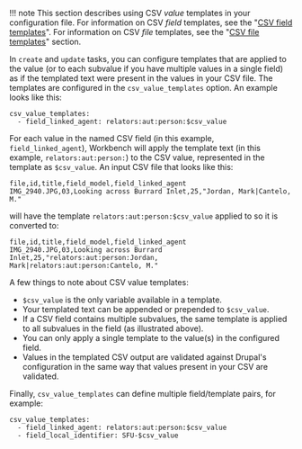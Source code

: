 !!! note
    This section describes using CSV *value* templates in your configuration file. For information on CSV *field* templates, see the "[CSV field templates](/islandora_workbench_docs/field_templates.md)". For information on CSV *file* templates, see the "[CSV file templates](/islandora_workbench_docs/generating_csv_files/#csv-file-templates)" section.

In `create` and `update` tasks, you can configure templates that are applied to the value (or to each subvalue if you have multiple values in a single field) as if the templated text were present in the values in your CSV file. The templates are configured in the `csv_value_templates` option. An example looks like this:

```text
csv_value_templates:
  - field_linked_agent: relators:aut:person:$csv_value
```

For each value in the named CSV field (in this example, `field_linked_agent`), Workbench will apply the template text (in this example, `relators:aut:person:`) to the CSV value, represented in the template as `$csv_value`. An input CSV file that looks like this:

```text
file,id,title,field_model,field_linked_agent
IMG_2940.JPG,03,Looking across Burrard Inlet,25,"Jordan, Mark|Cantelo, M."
```

will have the template `relators:aut:person:$csv_value` applied to so it is converted to:

```text
file,id,title,field_model,field_linked_agent
IMG_2940.JPG,03,Looking across Burrard Inlet,25,"relators:aut:person:Jordan, Mark|relators:aut:person:Cantelo, M."
```

A few things to note about CSV value templates:

* `$csv_value` is the only variable available in a template.
* Your templated text can be appended or prepended to `$csv_value`.
* If a CSV field contains multiple subvalues, the same template is applied to all subvalues in the field (as illustrated above).
* You can only apply a single template to the value(s) in the configured field.
* Values in the templated CSV output are validated against Drupal's configuration in the same way that values present in your CSV are validated.

Finally, `csv_value_templates` can define multiple field/template pairs, for example:

```text
csv_value_templates:
  - field_linked_agent: relators:aut:person:$csv_value
  - field_local_identifier: SFU-$csv_value
```
 
